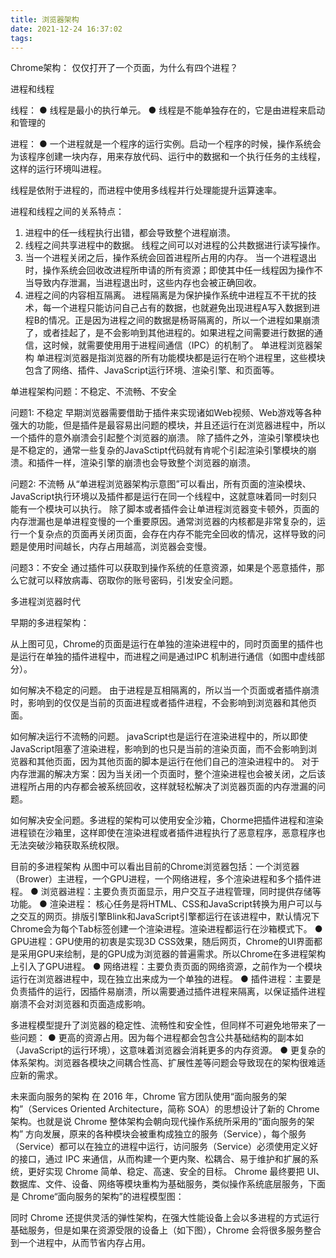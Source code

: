 ```yaml
---
title: 浏览器架构
date: 2021-12-24 16:37:02
tags:
---
```

Chrome架构： 仅仅打开了一个页面，为什么有四个进程？

进程和线程

线程：
●  线程是最小的执行单元。
●  线程是不能单独存在的，它是由进程来启动和管理的

进程：
● 一个进程就是一个程序的运行实例。启动一个程序的时候，操作系统会为该程序创建一块内存，用来存放代码、运行中的数据和一个执行任务的主线程，这样的运行环境叫进程。

线程是依附于进程的，而进程中使用多线程并行处理能提升运算速率。

进程和线程之间的关系特点：
1.  进程中的任一线程执行出错，都会导致整个进程崩溃。
2.  线程之间共享进程中的数据。
    线程之间可以对进程的公共数据进行读写操作。
3.  当一个进程关闭之后，操作系统会回首进程所占用的内存。
    当一个进程退出时，操作系统会回收改进程所申请的所有资源；即使其中任一线程因为操作不当导致内存泄漏，当进程退出时，这些内存也会被正确回收。
4.  进程之间的内容相互隔离。
    进程隔离是为保护操作系统中进程互不干扰的技术，每一个进程只能访问自己占有的数据，也就避免出现进程A写入数据到进程B的情况。正是因为进程之间的数据是杨哥隔离的，所以一个进程如果崩溃了，或者挂起了，是不会影响到其他进程的。如果进程之间需要进行数据的通信，这时候，就需要使用用于进程间通信（IPC）的机制了。
    单进程浏览器架构
    单进程浏览器是指浏览器的所有功能模块都是运行在哟个进程里，这些模块包含了网络、插件、JavaScript运行环境、渲染引擎、和页面等。

单进程架构问题：不稳定、不流畅、不安全

问题1: 不稳定
早期浏览器需要借助于插件来实现诸如Web视频、Web游戏等各种强大的功能，但是插件是最容易出问题的模块，并且还运行在浏览器进程中，所以一个插件的意外崩溃会引起整个浏览器的崩溃。
除了插件之外，渲染引擎模块也是不稳定的，通常一些复杂的JavaSctipt代码就有肯呢个引起渲染引擎模块的崩溃。和插件一样，渲染引擎的崩溃也会导致整个浏览器的崩溃。

问题2: 不流畅
从“单进程浏览器架构示意图”可以看出，所有页面的渲染模块、JavaScript执行环境以及插件都是运行在同一个线程中，这就意味着同一时刻只能有一个模块可以执行。
除了脚本或者插件会让单进程浏览器变卡顿外，页面的内存泄漏也是单进程变慢的一个重要原因。通常浏览器的内核都是非常复杂的，运行一个复杂点的页面再关闭页面，会存在内存不能完全回收的情况，这样导致的问题是使用时间越长，内存占用越高，浏览器会变慢。

问题3：不安全
通过插件可以获取到操作系统的任意资源，如果是个恶意插件，那么它就可以释放病毒、窃取你的账号密码，引发安全问题。

多进程浏览器时代

早期的多进程架构：

从上图可见，Chrome的页面是运行在单独的渲染进程中的，同时页面里的插件也是运行在单独的插件进程中，而进程之间是通过IPC 机制进行通信（如图中虚线部分）。

如何解决不稳定的问题。 由于进程是互相隔离的，所以当一个页面或者插件崩溃时，影响到的仅仅是当前的页面进程或者插件进程，不会影响到浏览器和其他页面。

如何解决运行不流畅的问题。 javaScript也是运行在渲染进程中的，所以即使JavaScript阻塞了渲染进程，影响到的也只是当前的渲染页面，而不会影响到浏览器和其他页面，因为其他页面的脚本是运行在他们自己的渲染进程中的。
对于内存泄漏的解决方案：因为当关闭一个页面时，整个渲染进程也会被关闭，之后该进程所占用的内存都会被系统回收，这样就轻松解决了浏览器页面的内存泄漏的问题。

如何解决安全问题。多进程的架构可以使用安全沙箱，Chorme把插件进程和渲染进程锁在沙箱里，这样即使在渲染进程或者插件进程执行了恶意程序，恶意程序也无法突破沙箱获取系统权限。

目前的多进程架构
从图中可以看出目前的Chrome浏览器包括：一个浏览器（Brower）主进程，一个GPU进程，一个网络进程，多个渲染进程和多个插件进程。
● 浏览器进程：主要负责页面显示，用户交互子进程管理，同时提供存储等功能。
● 渲染进程： 核心任务是将HTML、CSS和JavaScript转换为用户可以与之交互的网页。排版引擎Blink和JavaScript引擎都运行在该进程中，默认情况下Chrome会为每个Tab标签创建一个渲染进程。渲染进程都运行在沙箱模式下。
● GPU进程：GPU使用的初衷是实现3D CSS效果，随后网页，Chrome的UI界面都是采用GPU来绘制，是的GPU成为浏览器的普遍需求。所以Chrome在多进程架构上引入了GPU进程。
● 网络进程：主要负责页面的网络资源，之前作为一个模块运行在浏览器进程中，现在独立出来成为一个单独的进程。
● 插件进程：主要是负责插件的运行，因插件易崩溃，所以需要通过插件进程来隔离，以保证插件进程崩溃不会对浏览器和页面造成影响。

多进程模型提升了浏览器的稳定性、流畅性和安全性，但同样不可避免地带来了一些问题：
● 更高的资源占用。因为每个进程都会包含公共基础结构的副本如（JavaScript的运行环境），这意味着浏览器会消耗更多的内存资源。
● 更复杂的体系架构。浏览器各模块之间耦合性高、扩展性差等问题会导致现在的架构很难适应新的需求。

未来面向服务的架构
在 2016 年，Chrome 官方团队使用“面向服务的架构”（Services Oriented Architecture，简称 SOA）的思想设计了新的 Chrome 架构。也就是说 Chrome 整体架构会朝向现代操作系统所采用的“面向服务的架构” 方向发展，原来的各种模块会被重构成独立的服务（Service），每个服务（Service）都可以在独立的进程中运行，访问服务（Service）必须使用定义好的接口，通过 IPC 来通信，从而构建一个更内聚、松耦合、易于维护和扩展的系统，更好实现 Chrome 简单、稳定、高速、安全的目标。
Chrome 最终要把 UI、数据库、文件、设备、网络等模块重构为基础服务，类似操作系统底层服务，下面是 Chrome“面向服务的架构”的进程模型图：

同时 Chrome 还提供灵活的弹性架构，在强大性能设备上会以多进程的方式运行基础服务，但是如果在资源受限的设备上（如下图），Chrome 会将很多服务整合到一个进程中，从而节省内存占用。

